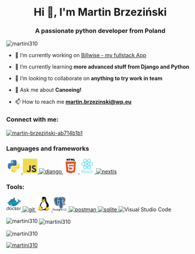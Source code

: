<h1 align="center">Hi 👋, I'm Martin Brzeziński</h1>
<h3 align="center">A passionate python developer from Poland</h3>

<p align="left"> <img src="https://komarev.com/ghpvc/?username=martini310&label=Profile%20views&color=0e75b6&style=flat" alt="martini310" /> </p>


- 🔭 I’m currently working on [Billwise - my fullstack App](https://github.com/Martini310/billwise)

- 🌱 I’m currently learning **more advanced stuff from Django and Python**

- 👯 I’m looking to collaborate on **anything to try work in team**

- 💬 Ask me about **Canoeing!**

- 📫 How to reach me **martin.brzezinski@wp.eu**

<h3 align="left">Connect with me:</h3>
<p align="left">
<a href="https://linkedin.com/in/martin-brzeziński-ab714b1b1" target="blank"><img align="center" src="https://raw.githubusercontent.com/rahuldkjain/github-profile-readme-generator/master/src/images/icons/Social/linked-in-alt.svg" alt="martin-brzeziński-ab714b1b1" height="30" width="40" /></a>
</p>

<h3 align="left">Languages and frameworks</h3>
<p align="left"> <a href="https://www.python.org" target="_blank" rel="noreferrer"> <img src="https://raw.githubusercontent.com/devicons/devicon/master/icons/python/python-original.svg" alt="python" width="40" height="40"/> </a> <a href="https://developer.mozilla.org/en-US/docs/Web/JavaScript" target="_blank" rel="noreferrer"> <img src="https://raw.githubusercontent.com/devicons/devicon/master/icons/javascript/javascript-original.svg" alt="javascript" width="40" height="40"/> </a> <a href="https://www.djangoproject.com/" target="_blank" rel="noreferrer"> <img src="https://cdn.worldvectorlogo.com/logos/django.svg" alt="django" width="40" height="40"/> </a> <a href="https://www.w3.org/html/" target="_blank" rel="noreferrer"> <img src="https://raw.githubusercontent.com/devicons/devicon/master/icons/html5/html5-original-wordmark.svg" alt="html5" width="40" height="40"/> </a> <a href="https://reactjs.org/" target="_blank" rel="noreferrer"> <img src="https://raw.githubusercontent.com/devicons/devicon/master/icons/react/react-original-wordmark.svg" alt="react" width="40" height="40"/> </a> <a href="https://nextjs.org/" target="_blank" rel="noreferrer"> <img src="https://cdn.worldvectorlogo.com/logos/nextjs-2.svg" alt="nextjs" width="40" height="40"/> </a></p>

<h3 align="left">Tools:</h3>
<p align="left"> <a href="https://www.docker.com/" target="_blank" rel="noreferrer"> <img src="https://raw.githubusercontent.com/devicons/devicon/master/icons/docker/docker-original-wordmark.svg" alt="docker" width="40" height="40"/> </a> <a href="https://git-scm.com/" target="_blank" rel="noreferrer"> <img src="https://www.vectorlogo.zone/logos/git-scm/git-scm-icon.svg" alt="git" width="40" height="40"/> </a>   <a href="https://www.linux.org/" target="_blank" rel="noreferrer"> <img src="https://raw.githubusercontent.com/devicons/devicon/master/icons/linux/linux-original.svg" alt="linux" width="40" height="40"/> </a>  <a href="https://www.postgresql.org" target="_blank" rel="noreferrer"> <img src="https://raw.githubusercontent.com/devicons/devicon/master/icons/postgresql/postgresql-original-wordmark.svg" alt="postgresql" width="40" height="40"/> </a> <a href="https://postman.com" target="_blank" rel="noreferrer"> <img src="https://www.vectorlogo.zone/logos/getpostman/getpostman-icon.svg" alt="postman" width="40" height="40"/> </a> <a href="https://www.sqlite.org/" target="_blank" rel="noreferrer"> <img src="https://www.vectorlogo.zone/logos/sqlite/sqlite-icon.svg" alt="sqlite" width="40" height="40"/> </a> <img width="40" src="https://user-images.githubusercontent.com/25181517/192108891-d86b6220-e232-423a-bf5f-90903e6887c3.png" alt="Visual Studio Code" title="Visual Studio Code"/></p>

<p><img align="left" src="https://github-readme-stats.vercel.app/api/top-langs?username=martini310&show_icons=true&locale=en&layout=compact&hide=jupyter%20notebook" alt="martini310" /></p>

<p>&nbsp;<img align="center" src="https://github-readme-stats.vercel.app/api?username=martini310&show_icons=true&locale=en" alt="martini310" /></p>

<p><img align="center" src="https://github-readme-streak-stats.herokuapp.com/?user=martini310&" alt="martini310" /></p>

<p align="left"> <a href="https://github.com/ryo-ma/github-profile-trophy"><img src="https://github-profile-trophy.vercel.app/?username=martini310" alt="martini310" /></a> </p>
